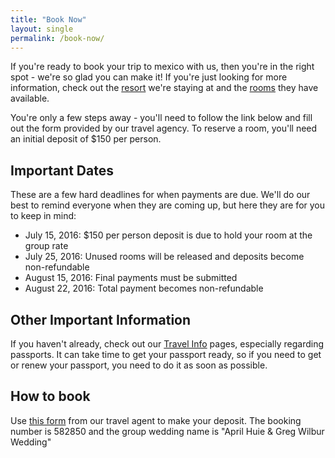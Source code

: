 ```yaml
---
title: "Book Now"
layout: single
permalink: /book-now/
---
```


If you're ready to book your trip to mexico with us, then you're in the right
spot - we're so glad you can make it! If you're just looking for more
information, check out the [resort](/hotel-info/) we're staying at and the
[rooms](/room-info/) they have available.

You're only a few steps away - you'll need to follow the link below and fill
out the form provided by our travel agency. To reserve a room, you'll need an
initial deposit of $150 per person.

## Important Dates

These are a few hard deadlines for when payments are due. We'll do our best to
remind everyone when they are coming up, but here they are for you to keep in
mind:

- July 15, 2016: $150 per person deposit is due to hold your room at the group
  rate
- July 25, 2016: Unused rooms will be released and deposits become
  non-refundable
- August 15, 2016: Final payments must be submitted
- August 22, 2016: Total payment becomes non-refundable

## Other Important Information

If you haven't already, check out our [Travel Info](/passports/) pages,
especially regarding passports. It can take time to get your passport ready, so
if you need to get or renew your passport, you need to do it as soon as
possible.

## How to book

Use [this form](https://affiliates.onlineagency.com/sites/16666/VIPSecure/payment_form.html)
from our travel agent to make your deposit. The booking number is 582850 and
the group wedding name is "April Huie & Greg Wilbur Wedding"
